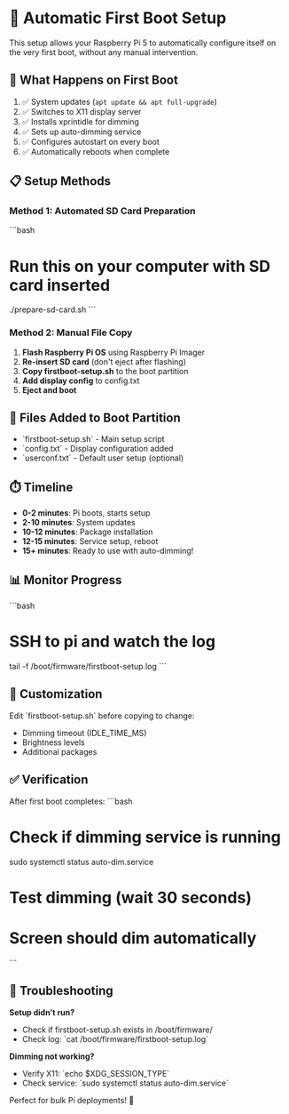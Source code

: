 # 🚀 Automatic First Boot Setup

This setup allows your Raspberry Pi 5 to automatically configure itself on the very first boot, without any manual intervention.

## 🎯 What Happens on First Boot

1. ✅ System updates (`apt update && apt full-upgrade`)
2. ✅ Switches to X11 display server
3. ✅ Installs xprintidle for dimming
4. ✅ Sets up auto-dimming service
5. ✅ Configures autostart on every boot
6. ✅ Automatically reboots when complete

## 📋 Setup Methods

### Method 1: Automated SD Card Preparation

\`\`\`bash
# Run this on your computer with SD card inserted
./prepare-sd-card.sh
\`\`\`

### Method 2: Manual File Copy

1. **Flash Raspberry Pi OS** using Raspberry Pi Imager
2. **Re-insert SD card** (don't eject after flashing)
3. **Copy firstboot-setup.sh** to the boot partition
4. **Add display config** to config.txt
5. **Eject and boot**

## 📁 Files Added to Boot Partition

- \`firstboot-setup.sh\` - Main setup script
- \`config.txt\` - Display configuration added
- \`userconf.txt\` - Default user setup (optional)

## ⏱️ Timeline

- **0-2 minutes**: Pi boots, starts setup
- **2-10 minutes**: System updates
- **10-12 minutes**: Package installation
- **12-15 minutes**: Service setup, reboot
- **15+ minutes**: Ready to use with auto-dimming!

## 📊 Monitor Progress

\`\`\`bash
# SSH to pi and watch the log
tail -f /boot/firmware/firstboot-setup.log
\`\`\`

## 🔧 Customization

Edit \`firstboot-setup.sh\` before copying to change:
- Dimming timeout (IDLE_TIME_MS)
- Brightness levels
- Additional packages

## ✅ Verification

After first boot completes:
\`\`\`bash
# Check if dimming service is running
sudo systemctl status auto-dim.service

# Test dimming (wait 30 seconds)
# Screen should dim automatically
\`\`\`

## 🚨 Troubleshooting

**Setup didn't run?**
- Check if firstboot-setup.sh exists in /boot/firmware/
- Check log: \`cat /boot/firmware/firstboot-setup.log\`

**Dimming not working?**
- Verify X11: \`echo $XDG_SESSION_TYPE\`
- Check service: \`sudo systemctl status auto-dim.service\`

Perfect for bulk Pi deployments! 🎉
